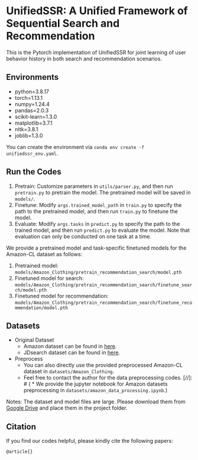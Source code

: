 # UnifiedSSR: A Unified Framework of Sequential Search and Recommendation

This is the Pytorch implementation of UnifiedSSR for joint learning of user behavior history in both search and recommendation scenarios.

## Environments

- python=3.8.17
- torch=1.13.1
- numpy=1.24.4
- pandas=2.0.3
- scikit-learn=1.3.0
- matplotlib=3.7.1
- nltk=3.8.1
- joblib=1.3.0

You can create the environment via `conda env create -f unifiedssr_env.yaml`.

## Run the Codes

1. Pretrain: Customize parameters in `utils/parser.py`, and then run `pretrain.py` to pretrain the model. The pretrained model will be saved in `models/`.
2. Finetune: Modify `args.trained_model_path` in `train.py` to specify the path to the pretrained model, and then run `train.py` to finetune the model.
3. Evaluate: Modify `args.tasks` in `predict.py` to specify the path to the trained model, and then run `predict.py` to evaluate the model. Note that evaluation can only be conducted on one task at a time.

We provide a pretrained model and task-specific finetuned models for the Amazon-CL dataset as follows:
1. Pretrained model: `models/Amazon_Clothing/pretrain_recommendation_search/model.pth`
2. Finetuned model for search: `models/Amazon_Clothing/pretrain_recommendation_search/finetune_search/model.pth`
3. Finetuned model for recommendation: `models/Amazon_Clothing/pretrain_recommendation_search/finetune_recommendation/model.pth`

## Datasets

* Original Dataset
  * Amazon dataset can be found in [here](https://nijianmo.github.io/amazon/index.html).
  * JDsearch dataset can be found in [here](https://github.com/rucliujn/JDsearch).
* Preprocess
  * You can also directly use the provided preprocessed Amazon-CL dataset in `datasets/Amazon_Clothing`.
  * Feel free to contact the author for the data preprocessing codes.
  [//]: # (  * We provide the jupyter notebook for Amazon datasets preprocessing in `datasets/amazon_data_processing.ipynb`.)
  

Notes: The dataset and model files are large. Please download them from [Google Drive](https://drive.google.com/drive/folders/1GShl2vju5_uXHRgcd1UZinJhmgmDzSw_?usp=share_link) and place them in the project folder.

## Citation

If you find our codes helpful, please kindly cite the following papers:

```
@article{}
```